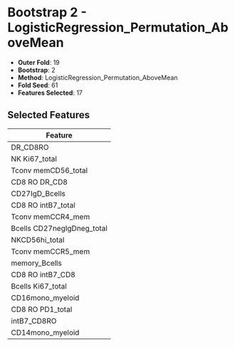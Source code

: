 # Bootstrap 2 - LogisticRegression_Permutation_AboveMean

- **Outer Fold**: 19
- **Bootstrap**: 2
- **Method**: LogisticRegression_Permutation_AboveMean
- **Fold Seed**: 61
- **Features Selected**: 17

## Selected Features

| Feature |
|---------|
| DR_CD8RO |
| NK Ki67_total |
| Tconv memCD56_total |
| CD8 RO DR_CD8 |
| CD27IgD_Bcells |
| CD8 RO intB7_total |
| Tconv memCCR4_mem |
| Bcells CD27negIgDneg_total |
| NKCD56hi_total |
| Tconv memCCR5_mem |
| memory_Bcells |
| CD8 RO intB7_CD8 |
| Bcells Ki67_total |
| CD16mono_myeloid |
| CD8 RO PD1_total |
| intB7_CD8RO |
| CD14mono_myeloid |
